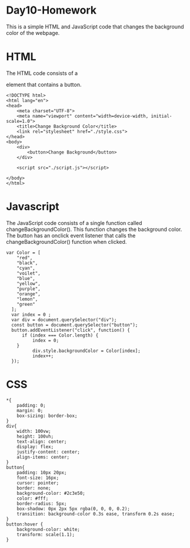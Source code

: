 # Day10-Homework

This is a simple HTML and JavaScript code that changes the background color of the webpage.

# HTML

The HTML code consists of a <div> element that contains a button.
```
<!DOCTYPE html>
<html lang="en">
<head>
    <meta charset="UTF-8">
    <meta name="viewport" content="width=device-width, initial-scale=1.0">
    <title>Change Background Color</title>
    <link rel="stylesheet" href="./style.css">
</head>
<body>
    <div>
        <button>Change Background</button>
    </div>
    
    <script src="./script.js"></script>
    
</body>
</html>
```

# Javascript

The JavaScript code consists of a single function called changeBackgroundColor(). This function changes the background color. The button has an onclick event listener that calls the changeBackgroundColor() function when clicked.
```
var Color = [
    "red",
    "black",
    "cyan",
    "voilet",
    "blue",
    "yellow",
    "purple",
    "orange",
    "lemon",
    "green"
  ];
  var index = 0 ;
  var div = document.querySelector("div");
  const button = document.querySelector("button");
  button.addEventListener("click", function() {
      if (index === Color.length) {
          index = 0;
    }
          div.style.backgroundColor = Color[index];
          index++;
  });
```

# CSS
```
*{
    padding: 0;
    margin: 0;
    box-sizing: border-box;
}
div{
    width: 100vw;
    height: 100vh;
    text-align: center;
    display: flex;
    justify-content: center;
    align-items: center;
}
button{
    padding: 10px 20px;
    font-size: 16px;
    cursor: pointer;
    border: none;
    background-color: #2c3e50;
    color: #fff;
    border-radius: 5px;
    box-shadow: 0px 2px 5px rgba(0, 0, 0, 0.2);
    transition: background-color 0.3s ease, transform 0.2s ease;
}
button:hover {
    background-color: white;
    transform: scale(1.1);
}
```
